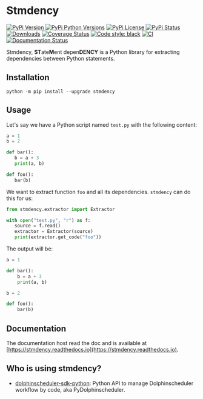# Stmdency

[![PyPi Version](https://img.shields.io/pypi/v/stmdency.svg?style=flat-square&logo=PyPi)](https://pypi.org/project/stmdency/)
[![PyPi Python Versions](https://img.shields.io/pypi/pyversions/stmdency.svg?style=flat-square&logo=python)](https://pypi.org/project/stmdency/)
[![PyPi License](https://img.shields.io/:license-Apache%202-blue.svg?style=flat-square)](https://raw.githubusercontent.com/zhongjiajie/stmdency/main/LICENSE)
[![PyPi Status](https://img.shields.io/pypi/status/stmdency.svg?style=flat-square)](https://pypi.org/project/stmdency/)
[![Downloads](https://pepy.tech/badge/stmdency/month)](https://pepy.tech/project/stmdency)
[![Coverage Status](https://img.shields.io/codecov/c/github/zhongjiajie/stmdency/main.svg?style=flat-square)](https://codecov.io/github/zhongjiajie/stmdency?branch=main)  <!-- markdown-link-check-disable-line -->
[![Code style: black](https://img.shields.io/badge/code%20style-black-000000.svg?style=flat-square)](https://github.com/psf/black)
[![CI](https://github.com/zhongjiajie/stmdency/actions/workflows/ci.yaml/badge.svg)](https://github.com/zhongjiajie/stmdency/actions/workflows/ci.yaml)
[![Documentation Status](https://readthedocs.org/projects/stmdency/badge/?version=latest)](https://stmdency.readthedocs.io/en/latest/?badge=latest)

Stmdency, **ST**ate**M**ent depen**DENCY** is a Python library for extracting dependencies between Python statements.

## Installation

```shell
python -m pip install --upgrade stmdency
```

## Usage

Let's say we have a Python script named  `test.py` with the following content:

```python
a = 1
b = 2

def bar():
   b = a + 3
   print(a, b)

def foo():
   bar(b)
```

We want to extract function `foo` and all its dependencies. `stmdency` can do this for us:

```python
from stmdency.extractor import Extractor

with open("test.py", "r") as f:
   source = f.read()
   extractor = Extractor(source)
   print(extractor.get_code("foo"))
```

The output will be:

```python
a = 1

def bar():
    b = a + 3
    print(a, b)

b = 2

def foo():
    bar(b)
```

## Documentation

The documentation host read the doc and is available at [https://stmdency.readthedocs.io](https://stmdency.readthedocs.io).

## Who is using stmdency?

- [dolphinscheduler-sdk-python](https://github.com/apache/dolphinscheduler-sdk-python): Python API to manage Dolphinscheduler workflow by code, aka PyDolphinscheduler.
